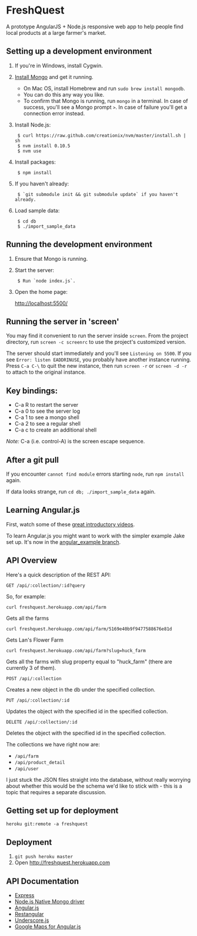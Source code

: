 FreshQuest
==========

A prototype AngularJS + Node.js responsive web app to help people find local
products at a large farmer's market.

Setting up a development environment
------------------------------------

1. If you're in Windows, install Cygwin.

1. [Install Mongo][] and get it running.
     - On Mac OS, install Homebrew and run `sudo brew install mongodb`.
     - You can do this any way you like.
     - To confirm that Mongo is running, run `mongo` in a terminal. In case of
       success, you'll see a Mongo prompt `>`. In case of failure you'll get a
       connection error instead.

2. Install Node.js:

        $ curl https://raw.github.com/creationix/nvm/master/install.sh | sh
        $ nvm install 0.10.5
        $ nvm use

3. Install packages:

        $ npm install

4. If you haven't already:

        $ `git submodule init && git submodule update` if you haven't already.

5. Load sample data:

        $ cd db
        $ ./import_sample_data

Running the development environment
-----------------------------------

1. Ensure that Mongo is running.
2. Start the server:

        $ Run `node index.js`.

3. Open the home page:

    [http://localhost:5500/](http://localhost:5500/)

[install node]: http://nodejs.org/
[install mongo]: http://docs.mongodb.org/manual/installation/
[cygwin]: http://www.cygwin.com/

Running the server in 'screen'
------------------------------

You may find it convenient to run the server inside `screen`. From the project
directory, run `screen -c screenrc` to use the project's customized version.

The server should start immediately and you'll see `Listening on 5500`.
If you see `Error: listen EADDRINUSE`, you probably have another instance running.
Press `C-a C-\` to quit the new instance, then run `screen -r` or `screen -d -r`
to attach to the original instance.

## Key bindings:
 -  C-a R to restart the server
 -  C-a 0 to see the server log
 -  C-a 1 to see a mongo shell
 -  C-a 2 to see a regular shell
 -  C-a c to create an additional shell

*Note:* C-a (i.e. control-A) is the screen escape sequence.

After a git pull
----------------

If you encounter `cannot find module` errors starting `node`, run `npm install` again.

If data looks strange, run `cd db; ./import_sample_data` again.

Learning Angular.js
-------------------

First, watch some of these [great introductory videos][egghead].

To learn Angular.js you might want to work with the simpler example Jake set up. It's now
in the [angular_example branch][angular_example].

[angular_example]: https://bitbucket.org/freshquest/freshquest-node/commits/all/tip/angular_example
[egghead]: http://www.egghead.io/

API Overview
------------

Here's a quick description of the REST API:

`GET /api/:collection/:id?query`

So, for example:

`curl freshquest.herokuapp.com/api/farm`

Gets all the farms

`curl freshquest.herokuapp.com/api/farm/5169e40b9f9477588676e81d`

Gets Lan's Flower Farm

`curl freshquest.herokuapp.com/api/farm?slug=huck_farm`

Gets all the farms with slug property equal to "huck_farm" (there are currently 3 of them).

`POST /api/:collection`

Creates a new object in the db under the specified collection.

`PUT /api/:collection/:id`

Updates the object with the specified id in the specified collection.

`DELETE /api/:collection/:id`

Deletes the object with the specified id in the specified collection.

The collections we have right now are:
* `/api/farm`
* `/api/product_detail`
* `/api/user`

I just stuck the JSON files straight into the database, without really worrying about whether this would be the schema we'd like to stick with - this is a topic that requires a separate discussion.

Getting set up for deployment
-----------------------------

`heroku git:remote -a freshquest`

Deployment
----------

1. `git push heroku master`
2. Open http://freshquest.herokuapp.com

API Documentation
-----------------

 -  [Express](http://expressjs.com/api.html)
 -  [Node.js Native Mongo driver](http://mongodb.github.io/node-mongodb-native/)
 -  [Angular.js](http://docs.angularjs.org/api/)
 -  [Restangular](https://github.com/mgonto/restangular)
 -  [Underscore.js](http://underscorejs.org/)
 -  [Google Maps for Angular.js](http://nlaplante.github.io/angular-google-maps/#!/usage)
